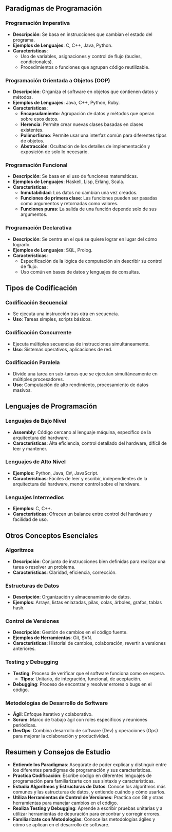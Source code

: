 
## Paradigmas de Programación

### Programación Imperativa
- **Descripción**: Se basa en instrucciones que cambian el estado del programa.
- **Ejemplos de Lenguajes**: C, C++, Java, Python.
- **Características**:
  - Uso de variables, asignaciones y control de flujo (bucles, condicionales).
  - Procedimientos o funciones que agrupan código reutilizable.

### Programación Orientada a Objetos (OOP)
- **Descripción**: Organiza el software en objetos que contienen datos y métodos.
- **Ejemplos de Lenguajes**: Java, C++, Python, Ruby.
- **Características**:
  - **Encapsulamiento**: Agrupación de datos y métodos que operan sobre esos datos.
  - **Herencia**: Permite crear nuevas clases basadas en clases existentes.
  - **Polimorfismo**: Permite usar una interfaz común para diferentes tipos de objetos.
  - **Abstracción**: Ocultación de los detalles de implementación y exposición de solo lo necesario.

### Programación Funcional
- **Descripción**: Se basa en el uso de funciones matemáticas.
- **Ejemplos de Lenguajes**: Haskell, Lisp, Erlang, Scala.
- **Características**:
  - **Inmutabilidad**: Los datos no cambian una vez creados.
  - **Funciones de primera clase**: Las funciones pueden ser pasadas como argumentos y retornadas como valores.
  - **Funciones puras**: La salida de una función depende solo de sus argumentos.

### Programación Declarativa
- **Descripción**: Se centra en el qué se quiere lograr en lugar del cómo lograrlo.
- **Ejemplos de Lenguajes**: SQL, Prolog.
- **Características**:
  - Especificación de la lógica de computación sin describir su control de flujo.
  - Uso común en bases de datos y lenguajes de consultas.

## Tipos de Codificación

### Codificación Secuencial
- Se ejecuta una instrucción tras otra en secuencia.
- **Uso**: Tareas simples, scripts básicos.

### Codificación Concurrente
- Ejecuta múltiples secuencias de instrucciones simultáneamente.
- **Uso**: Sistemas operativos, aplicaciones de red.

### Codificación Paralela
- Divide una tarea en sub-tareas que se ejecutan simultáneamente en múltiples procesadores.
- **Uso**: Computación de alto rendimiento, procesamiento de datos masivos.

## Lenguajes de Programación

### Lenguajes de Bajo Nivel
- **Assembly**: Código cercano al lenguaje máquina, específico de la arquitectura del hardware.
- **Características**: Alta eficiencia, control detallado del hardware, difícil de leer y mantener.

### Lenguajes de Alto Nivel
- **Ejemplos**: Python, Java, C#, JavaScript.
- **Características**: Fáciles de leer y escribir, independientes de la arquitectura del hardware, menor control sobre el hardware.

### Lenguajes Intermedios
- **Ejemplos**: C, C++.
- **Características**: Ofrecen un balance entre control del hardware y facilidad de uso.

## Otros Conceptos Esenciales

### Algoritmos
- **Descripción**: Conjunto de instrucciones bien definidas para realizar una tarea o resolver un problema.
- **Características**: Claridad, eficiencia, corrección.

### Estructuras de Datos
- **Descripción**: Organización y almacenamiento de datos.
- **Ejemplos**: Arrays, listas enlazadas, pilas, colas, árboles, grafos, tablas hash.

### Control de Versiones
- **Descripción**: Gestión de cambios en el código fuente.
- **Ejemplos de Herramientas**: Git, SVN.
- **Características**: Historial de cambios, colaboración, revertir a versiones anteriores.

### Testing y Debugging
- **Testing**: Proceso de verificar que el software funciona como se espera.
  - **Tipos**: Unitario, de integración, funcional, de aceptación.
- **Debugging**: Proceso de encontrar y resolver errores o bugs en el código.

### Metodologías de Desarrollo de Software
- **Ágil**: Enfoque iterativo y colaborativo.
- **Scrum**: Marco de trabajo ágil con roles específicos y reuniones periódicas.
- **DevOps**: Combina desarrollo de software (Dev) y operaciones (Ops) para mejorar la colaboración y productividad.

## Resumen y Consejos de Estudio

- **Entiende los Paradigmas**: Asegúrate de poder explicar y distinguir entre los diferentes paradigmas de programación y sus características.
- **Practica Codificación**: Escribe código en diferentes lenguajes de programación para familiarizarte con sus sintaxis y características.
- **Estudia Algoritmos y Estructuras de Datos**: Conoce los algoritmos más comunes y las estructuras de datos, y entiende cuándo y cómo usarlos.
- **Utiliza Herramientas de Control de Versiones**: Practica con Git y otras herramientas para manejar cambios en el código.
- **Realiza Testing y Debugging**: Aprende a escribir pruebas unitarias y a utilizar herramientas de depuración para encontrar y corregir errores.
- **Familiarízate con Metodologías**: Conoce las metodologías ágiles y cómo se aplican en el desarrollo de software.


